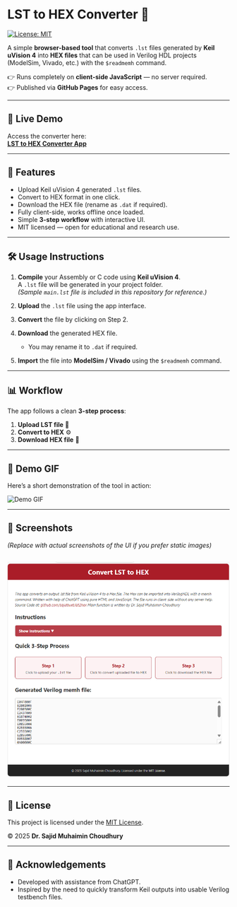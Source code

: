 # LST to HEX Converter 🔄

[![License: MIT](https://img.shields.io/badge/License-MIT-green.svg)](https://opensource.org/licenses/MIT)

A simple **browser-based tool** that converts `.lst` files generated by **Keil uVision 4** into **HEX files** that can be used in Verilog HDL projects (ModelSim, Vivado, etc.) with the `$readmemh` command.  

👉 Runs completely on **client-side JavaScript** — no server required.  
👉 Published via **GitHub Pages** for easy access.  

---

## 🚀 Live Demo
Access the converter here:  
**[LST to HEX Converter App](https://sajidmc.github.io/lst2hex/)**

---

## 📖 Features
- Upload Keil uVision 4 generated `.lst` files.  
- Convert to HEX format in one click.  
- Download the HEX file (rename as `.dat` if required).  
- Fully client-side, works offline once loaded.  
- Simple **3-step workflow** with interactive UI.  
- MIT licensed — open for educational and research use.  

---

## 🛠️ Usage Instructions

1. **Compile** your Assembly or C code using **Keil uVision 4**.  
   A `.lst` file will be generated in your project folder.  
   *(Sample `main.lst` file is included in this repository for reference.)*  

2. **Upload** the `.lst` file using the app interface.  

3. **Convert** the file by clicking on Step 2.  

4. **Download** the generated HEX file.  
   - You may rename it to `.dat` if required.  

5. **Import** the file into **ModelSim / Vivado** using the `$readmemh` command.  

---

## 📊 Workflow
The app follows a clean **3-step process**:

1. **Upload LST file** 📂  
2. **Convert to HEX** ⚙️  
3. **Download HEX file** 💾  

---

## 🎥 Demo GIF

Here’s a short demonstration of the tool in action:  

![Demo GIF](docs/img/screen.gif)  

---

## 📸 Screenshots
*(Replace with actual screenshots of the UI if you prefer static images)*  

![Demo GIF](docs/img/screenshot.png)  
---


---

## 📜 License
This project is licensed under the [MIT License](LICENSE).  

© 2025 **Dr. Sajid Muhaimin Choudhury**

---

## 🙌 Acknowledgements
- Developed with assistance from ChatGPT.  
- Inspired by the need to quickly transform Keil outputs into usable Verilog testbench files.  
